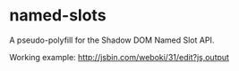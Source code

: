 # named-slots

A pseudo-polyfill for the Shadow DOM Named Slot API.

Working example: http://jsbin.com/weboki/31/edit?js,output
